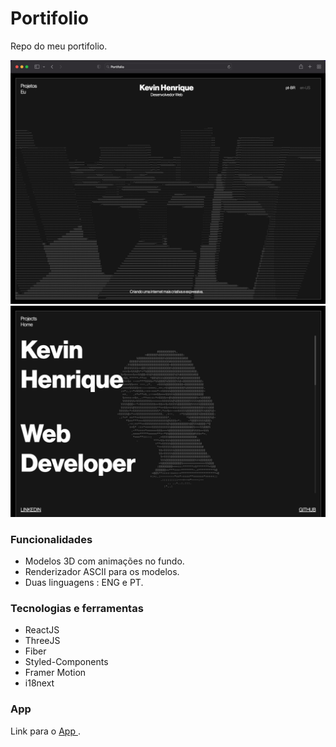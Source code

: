 # Portifolio
Repo do meu portifolio.

<img src="./portifolio.png" />
<img src="./portifolio2.png" />


### Funcionalidades
<ul>
  <li> Modelos 3D com animações no fundo. </ li>
  <li> Renderizador ASCII para os modelos.  </ li>
  <li> Duas linguagens : ENG e PT.  </ li>
</ul>

### Tecnologias e ferramentas
<ul>
  <li> ReactJS </ li>
  <li> ThreeJS </ li>
  <li> Fiber </ li>
  <li> Styled-Components </ li>
  <li> Framer Motion </ li>
  <li> i18next </ li>
</ul>

### App
Link para o <a href="https://kevi.site/"> App </a>.
